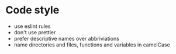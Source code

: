 # Code style

- use eslint rules
- don't use prettier
- prefer descriptive names over abbriviations
- name directories and files, functions and variables in camelCase
